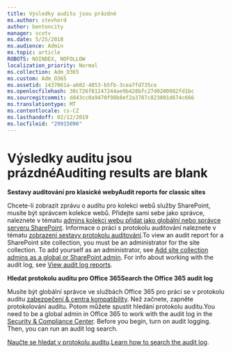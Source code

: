```yaml
---
title: Výsledky auditu jsou prázdné
ms.author: stevhord
author: bentoncity
manager: scotv
ms.date: 5/25/2018
ms.audience: Admin
ms.topic: article
ROBOTS: NOINDEX, NOFOLLOW
localization_priority: Normal
ms.collection: Adm_O365
ms.custom: Adm_O365
ms.assetid: 1437061a-a602-4853-b5fb-3cea7fd735ce
ms.openlocfilehash: 30c726f81247244ae9b428bfc27d0200982fd1bc
ms.sourcegitcommit: dd43cc0a9470f98b8ef2a3787c823801d674c666
ms.translationtype: MT
ms.contentlocale: cs-CZ
ms.lasthandoff: 02/12/2019
ms.locfileid: "29915096"
---
```

# <a name="auditing-results-are-blank"></a><span data-ttu-id="7cfe3-102">Výsledky auditu jsou prázdné</span><span class="sxs-lookup"><span data-stu-id="7cfe3-102">Auditing results are blank</span></span>

 <span data-ttu-id="7cfe3-103">**Sestavy auditování pro klasické weby**</span><span class="sxs-lookup"><span data-stu-id="7cfe3-103">**Audit reports for classic sites**</span></span>
  
<span data-ttu-id="7cfe3-p101">Chcete-li zobrazit zprávu o auditu pro kolekci webů služby SharePoint, musíte být správcem kolekce webů. Přidejte sami sebe jako správce, naleznete v tématu [admins kolekci webu přidat jako globální nebo správce serveru SharePoint](https://go.microsoft.com/fwlink/?linkid=869390). Informace o práci s protokolu auditování naleznete v tématu [zobrazení sestavy protokolu auditování](https://go.microsoft.com/fwlink/?linkid=395237).</span><span class="sxs-lookup"><span data-stu-id="7cfe3-p101">To view an audit report for a SharePoint site collection, you must be an administrator for the site collection. To add yourself as an administrator, see [Add site collection admins as a global or SharePoint admin](https://go.microsoft.com/fwlink/?linkid=869390). For info about working with the audit log, see [View audit log reports](https://go.microsoft.com/fwlink/?linkid=395237).</span></span> 
  
 <span data-ttu-id="7cfe3-106">**Hledat protokolu auditu pro Office 365**</span><span class="sxs-lookup"><span data-stu-id="7cfe3-106">**Search the Office 365 audit log**</span></span>
  
<span data-ttu-id="7cfe3-p102">Musíte být globální správce ve službách Office 365 pro práci se v protokolu auditu [zabezpečení &amp; centra kompatibility](https://protection.office.com). Než začnete, zapněte protokolování auditu. Potom můžete spustit hledání protokolu auditu.</span><span class="sxs-lookup"><span data-stu-id="7cfe3-p102">You need to be a global admin in Office 365 to work with the audit log in the [Security &amp; Compliance Center](https://protection.office.com). Before you begin, turn on audit logging. Then, you can run an audit log search.</span></span> 
  
<span data-ttu-id="7cfe3-110">[Naučte se hledat v protokolu auditu](https://go.microsoft.com/fwlink/?linkid=708432).</span><span class="sxs-lookup"><span data-stu-id="7cfe3-110">[Learn how to search the audit log](https://go.microsoft.com/fwlink/?linkid=708432).</span></span>
  

